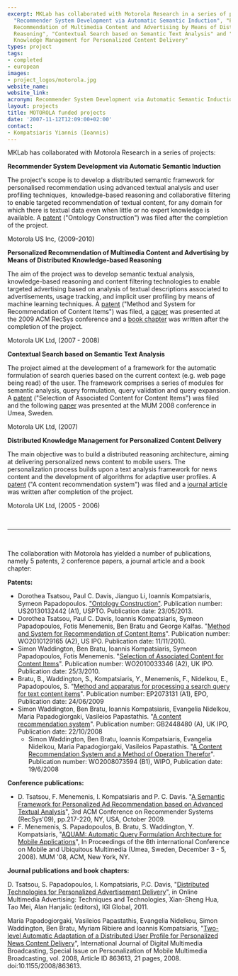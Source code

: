 ```yaml
---
excerpt: MKLab has collaborated with Motorola Research in a series of projects like
  "Recommender System Development via Automatic Semantic Induction", "Personalized
  Recommendation of Multimedia Content and Advertising by Means of Distributed Knowledge-based
  Reasoning", "Contextual Search based on Semantic Text Analysis" and "Distributed
  Knowledge Management for Personalized Content Delivery"
types: project
tags:
- completed
- european
images:
- project_logos/motorola.jpg
website_name:
website_link:
acronym: Recommender System Development via Automatic Semantic Induction
layout: projects
title: MOTOROLA funded projects
date: '2007-11-12T12:09:00+02:00'
contact: 
- Kompatsiaris Yiannis (Ioannis)
---
```

<p>MKLab has collaborated with Motorola Research in a series of projects:</p>
<p><strong>Recommender System Development via Automatic Semantic Induction</strong></p>
<p>The project's scope is to develop a distributed semantic framework for personalised recommendation using advanced textual analysis and user profiling techniques,&nbsp; knowledge-based reasoning and collaborative filtering to enable targeted recommendation of textual content, for any domain for which there is textual data even when little or no expert knowledge is available. A <a href="http://mklab.iti.gr/publications#patents">patent</a> ("Ontology Construction") was filed after the completion of the project.</p>
<p>Motorola US Inc, (2009-2010)</p>
<p><strong>Personalized Recommendation of Multimedia Content and Advertising by Means of Distributed Knowledge-based Reasoning</strong></p>
<p>The aim of the project was to develop semantic textual analysis, knowledge-based reasoning and content filtering technologies to enable targeted advertising based on analysis of textual descriptions associated to advertisements, usage tracking, and implicit user profiling by means of machine learning techniques. A <a href="/publications#patents">patent</a> ("Method and System for Recommendation of Content Items") was filed, a <a href="http://mklab.iti.gr/mklab_people/~dorothea/files/sp236-tsatsou.pdf">paper</a> was presented at the 2009 ACM RecSys conference and a <a href="http://www.igi-global.com/chapter/online-multimedia-advertising/51963">book chapter</a> was written after the completion of the project.</p>
<p>Motorola UK Ltd, (2007 - 2008)</p>
<p><strong>Contextual Search based on Semantic Text Analysis</strong></p>
<p>The project aimed at the development of a framework for the automatic formulation of search queries based on the current context (e.g. web page being read) of the user. The framework comprises a series of modules for semantic analysis, query formulation, query validation and query expansion. A <a href="/publications#patents">patent</a> ("Selection of Associated Content for Content Items") was filed and the following <a href="/files/MUM2008_Aquam.pdf">paper</a> was presented at the MUM 2008 conference in Umea, Sweden.</p>
<p>Motorola UK Ltd, (2007)</p>
<p><strong>Distributed Knowledge Management for Personalized Content Delivery</strong></p>
<p>The main objective was to build a distributed reasoning architecture, aiming at delivering personalized news content to mobile users. The personalization process builds upon a text analysis framework for news content and the development of algorithms for adaptive user profiles. A <a href="/publications#patents">patent</a> ("A content recommendation system") was filed and a <a href="http://www.hindawi.com/journals/ijdmb/2008/863613/">journal article</a> was written after completion of the project.</p>
<p>Motorola UK Ltd, (2005 - 2006)&nbsp;</p>
<p>&nbsp;</p>
<hr>
<p>&nbsp;</p>
<p>The collaboration with Motorola has yielded a number of publications, namely 5 patents, 2 conference papers, a journal article and a book chapter:</p>
<p><strong>Patents:</strong></p>
<ul>
	<li>Dorothea Tsatsou, Paul C. Davis, Jianguo Li, Ioannis Kompatsiaris, Symeon Papadopoulos. <a class="ext" href="https://www.google.com/patents/US2013013244277" target="_blank">"Ontology Construction"</a>. Publication number: US20130132442 (A1), USPTO. Publication date: 23/05/2013.</li>
	<li>Dorothea Tsatsou, Paul C. Davis, Ioannis Kompatsiaris, Symeon Papadopoulos, Fotis Menemenis, Ben Bratu and George Kalfas. "<a href="http://worldwide.espacenet.com/publicationDetails/biblio?adjacent=true&amp;locale=en_GB&amp;FT=D&amp;date=20101111&amp;CC=WO&amp;NR=2010129165A2&amp;KC=A2">Method and System for Recommendation of Content Items</a>". Publication number: WO2010129165 (A2), US IPO. Publication date: 11/11/2010.</li>
	<li>Simon Waddington, Ben Bratu, Ioannis Kompatsiaris, Symeon Papadopoulos, Fotis Menemenis. "<a href="http://worldwide.espacenet.com/publicationDetails/biblio?DB=EPODOC&amp;adjacent=true&amp;locale=en_gb&amp;FT=D&amp;date=20100325&amp;CC=WO&amp;NR=2010033346A2&amp;KC=A2">Selection of Associated Content for Content Items</a>". Publication number: WO2010033346 (A2), UK IPO. Publication date: 25/3/2010.</li>
	<li>Bratu, B., Waddington, S., Kompatsiaris, Y., Menemenis, F., Nidelkou, E., Papadopoulos, S. "<a href="http://worldwide.espacenet.com/publicationDetails/biblio?adjacent=true&amp;locale=en_EP&amp;FT=D&amp;date=20090624&amp;CC=EP&amp;NR=2073131A1&amp;KC=A1">Method and apparatus for processing a search query for text content items</a>". Publication number: EP2073131 (A1), EPO, Publication date: 24/06/2009</li>
	<li>Simon Waddington, Ben Bratu, Ioannis Kompatsiaris, Evangelia Nidelkou, Maria Papadogiorgaki, Vasileios Papastathis. "<a href="http://worldwide.espacenet.com/publicationDetails/biblio?adjacent=true&amp;locale=en_GB&amp;FT=D&amp;date=20081022&amp;CC=GB&amp;NR=2448480A&amp;KC=A">A content recommendation system</a>". Publication number: GB2448480 (A), UK IPO, Publication date: 22/10/2008
		<ul>
			<li>Simon Waddington, Ben Bratu, Ioannis Kompatsiaris, Evangelia Nidelkou, Maria Papadogiorgaki, Vasileios Papastathis. "<a href="http://worldwide.espacenet.com/publicationDetails/biblio?CC=WO&amp;NR=2008073594A1&amp;KC=A1&amp;FT=D&amp;date=20080619&amp;DB=&amp;locale=en_GB">A Content Recommendation System and a Method of Operation Therefor</a>". Publication number: WO2008073594 (B1), WIPO, Publication date: 19/6/2008&nbsp;</li>
		</ul>
	</li>
</ul>
<p><strong>Conference publications:</strong></p>
<ul>
	<li>D. Tsatsou, F. Menemenis, I. Kompatsiaris and P. C. Davis. "<a href="http://mklab.iti.gr/mklab_people/~dorothea/files/sp236-tsatsou.pdf">A Semantic Framework for Personalized Ad Recommendation based on Advanced Textual Analysis</a>", 3rd ACM Conference on Recommender Systems (RecSys'09), pp.217-220, NY, USA, October 2009.</li>
	<li>F. Menemenis, S. Papadopoulos, B. Bratu, S. Waddington, Y. Kompatsiaris, "<a href="http://mklab.iti.gr/files/MUM2008_Aquam.pdf">AQUAM: Automatic Query Formulation Architecture for Mobile Applications</a>", In Proceedings of the 6th international Conference on Mobile and Ubiquitous Multimedia (Umea, Sweden, December 3 - 5, 2008). MUM '08, ACM, New York, NY.</li>
</ul>
<p><strong>Journal publications and book chapters:</strong></p>
<p>D. Tsatsou, S. Papadopoulos, I. Kompatsiaris, P.C. Davis, "<a href="http://www.igi-global.com/chapter/online-multimedia-advertising/51963">Distributed Technologies for Personalized Advertisement Delivery</a>", in Online Multimedia Advertising: Techniques and Technologies, Xian-Sheng Hua, Tao Mei, Alan Hanjalic (editors), IGI Global, 2011.</p>
<p>Maria Papadogiorgaki, Vasileios Papastathis, Evangelia Nidelkou, Simon Waddington, Ben Bratu, Myriam Ribiere and Ioannis Kompatsiaris, "<a href="http://www.hindawi.com/journals/ijdmb/2008/863613/">Two-level Automatic Adaptation of a Distributed User Profile for Personalized News Content Delivery</a>", International Journal of Digital Multimedia Broadcasting, Special Issue on Personalization of Mobile Multimedia Broadcasting, vol. 2008, Article ID 863613, 21 pages, 2008. doi:10.1155/2008/863613.</p>
